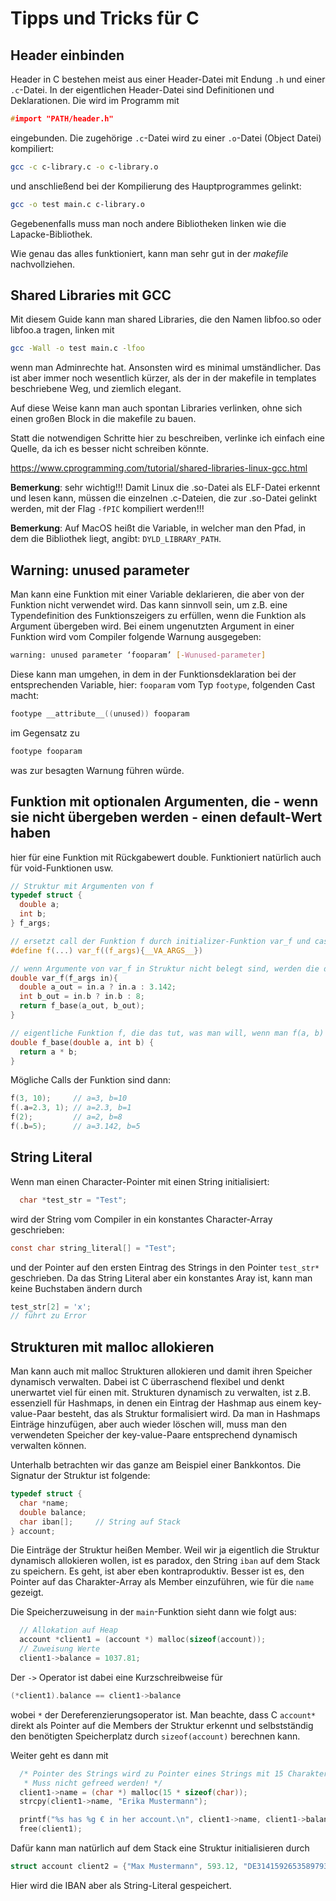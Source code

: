 # Tipps und Tricks für C

## Header einbinden

Header in C bestehen meist aus einer Header-Datei mit Endung `.h` und einer `.c`-Datei. In der eigentlichen Header-Datei sind Definitionen und Deklarationen. Die wird im Programm mit

```C
#import "PATH/header.h"
```

eingebunden. Die zugehörige `.c`-Datei wird zu einer `.o`-Datei (Object Datei) kompiliert:

```bash
gcc -c c-library.c -o c-library.o
```

 und anschließend bei der Kompilierung des Hauptprogrammes gelinkt:

```bash
gcc -o test main.c c-library.o
```

Gegebenenfalls muss man noch andere Bibliotheken linken wie die Lapacke-Bibliothek.


Wie genau das alles funktioniert, kann man sehr gut in der *makefile* nachvollziehen.

## Shared Libraries mit GCC

Mit diesem Guide kann man shared Libraries, die den Namen libfoo.so oder libfoo.a tragen, linken mit

```bash
gcc -Wall -o test main.c -lfoo
```

wenn man Adminrechte hat. Ansonsten wird es minimal umständlicher. Das ist aber immer noch wesentlich kürzer, als der in der makefile in templates beschriebene Weg, und ziemlich elegant.

Auf diese Weise kann man auch spontan Libraries verlinken, ohne sich einen großen Block in die makefile zu bauen.

Statt die notwendigen Schritte hier zu beschreiben, verlinke ich einfach eine Quelle, da ich es besser nicht schreiben könnte.

https://www.cprogramming.com/tutorial/shared-libraries-linux-gcc.html

**Bemerkung**: sehr wichtig!!! Damit Linux die .so-Datei als ELF-Datei erkennt und lesen kann, müssen die einzelnen .c-Dateien,
die zur .so-Datei gelinkt werden, mit der Flag `-fPIC` kompiliert werden!!!

**Bemerkung**: Auf MacOS heißt die Variable, in welcher man den Pfad, in dem die Bibliothek liegt, angibt: `DYLD_LIBRARY_PATH`.

## Warning: unused parameter

Man kann eine Funktion mit einer Variable deklarieren, die aber von der Funktion nicht verwendet wird. Das kann sinnvoll sein, um z.B. eine Typendefinition des Funktionszeigers zu erfüllen, wenn die Funktion als Argument übergeben wird. Bei einem ungenutzten Argument in einer Funktion wird vom Compiler folgende Warnung ausgegeben:

```bash
warning: unused parameter ‘fooparam’ [-Wunused-parameter]
```

Diese kann man umgehen, in dem in der Funktionsdeklaration bei der entsprechenden Variable, hier: `fooparam` vom Typ `footype`, folgenden Cast macht:

```C
footype __attribute__((unused)) fooparam
```

im Gegensatz zu 

```C
footype fooparam
```

was zur besagten Warnung führen würde.


## Funktion mit optionalen Argumenten, die - wenn sie nicht übergeben werden - einen default-Wert haben

hier für eine Funktion mit Rückgabewert double. Funktioniert natürlich auch für void-Funktionen usw.

```c
// Struktur mit Argumenten von f
typedef struct {
  double a;
  int b;
} f_args;

// ersetzt call der Funktion f durch initializer-Funktion var_f und castet Argumente in die Struktur f_args
#define f(...) var_f((f_args){__VA_ARGS__})

// wenn Argumente von var_f in Struktur nicht belegt sind, werden die default-Werte eingesetzt und base-Funktion ausgeführt
double var_f(f_args in){
  double a_out = in.a ? in.a : 3.142;
  int b_out = in.b ? in.b : 8;
  return f_base(a_out, b_out);
}

// eigentliche Funktion f, die das tut, was man will, wenn man f(a, b) eingibt
double f_base(double a, int b) {
  return a * b;
}
```

Mögliche Calls der Funktion sind dann:

```c
f(3, 10);     // a=3, b=10
f(.a=2.3, 1); // a=2.3, b=1
f(2);         // a=2, b=8
f(.b=5);      // a=3.142, b=5
```

## String Literal

Wenn man einen Character-Pointer mit einen String initialisiert:

```C
  char *test_str = "Test";
```

wird der String vom Compiler in ein konstantes Character-Array geschrieben:

```C
const char string_literal[] = "Test";
```

und der Pointer auf den ersten Eintrag des Strings
in den Pointer `test_str*` geschrieben. Da das String Literal aber ein konstantes Aray ist, kann man keine Buchstaben ändern durch

```C
test_str[2] = 'x';
// führt zu Error
```


## Strukturen mit malloc allokieren

Man kann auch mit malloc Strukturen allokieren und damit ihren Speicher dynamisch verwalten. Dabei ist C überraschend flexibel und denkt unerwartet viel für einen mit. Strukturen dynamisch zu verwalten, ist z.B. essenziell für Hashmaps, in denen ein Eintrag der Hashmap aus einem key-value-Paar besteht, das als Struktur formalisiert wird. Da man in Hashmaps Einträge hinzufügen, aber auch wieder löschen will, muss man den verwendeten Speicher der key-value-Paare entsprechend dynamisch verwalten können.

Unterhalb betrachten wir das ganze am Beispiel einer Bankkontos. Die Signatur der Struktur ist folgende:

```C
typedef struct {
  char *name;
  double balance;
  char iban[];     // String auf Stack
} account;
```

Die Einträge der Struktur heißen Member. Weil wir ja eigentlich die Struktur dynamisch allokieren wollen, ist es paradox, den String `iban` auf dem Stack zu speichern. Es geht, ist aber eben kontraproduktiv. Besser ist es, den Pointer auf das Charakter-Array als Member einzuführen, wie für die `name` gezeigt.

Die Speicherzuweisung in der `main`-Funktion sieht dann wie folgt aus:

```C
  // Allokation auf Heap
  account *client1 = (account *) malloc(sizeof(account));
  // Zuweisung Werte
  client1->balance = 1037.81;
```
Der `->` Operator ist dabei eine Kurzschreibweise für

 ```C
(*client1).balance == client1->balance
 ```

wobei `*` der Dereferenzierungsoperator ist. Man beachte, dass C `account*` direkt als Pointer auf die Members der Struktur erkennt und selbstständig den benötigten Speicherplatz durch `sizeof(account)` berechnen kann.

Weiter geht es dann mit

```C
  /* Pointer des Strings wird zu Pointer eines Strings mit 15 Charaktern gecasted.
   * Muss nicht gefreed werden! */
  client1->name = (char *) malloc(15 * sizeof(char));
  strcpy(client1->name, "Erika Mustermann");

  printf("%s has %g € in her account.\n", client1->name, client1->balance);
  free(client1);
```

Dafür kann man natürlich auf dem Stack eine Struktur initialisieren durch

```C
struct account client2 = {"Max Mustermann", 593.12, "DE31415926535897932384"}
```

Hier wird die IBAN aber als String-Literal gespeichert.